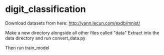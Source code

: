 # digit_classification

Download datasets from here:
http://yann.lecun.com/exdb/mnist/

Make a new directory alongside all other files called "data"
Extract into the data directory and run convert_data.py

Then run train_model
